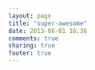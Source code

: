 ```yaml
---
layout: page
title: "super-awesome"
date: 2013-06-01 16:36
comments: true
sharing: true
footer: true
---
```

